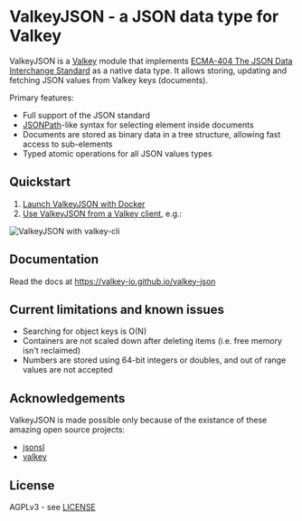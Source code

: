 # ValkeyJSON - a JSON data type for Valkey

ValkeyJSON is a [Valkey](http://valkey.io/) module that implements [ECMA-404 The JSON Data Interchange Standard](http://json.org/) as a native data type. It allows storing, updating and fetching JSON values from Valkey keys (documents).

Primary features:

* Full support of the JSON standard
* [JSONPath](http://goessner.net/articles/JsonPath/)-like syntax for selecting element inside documents
* Documents are stored as binary data in a tree structure, allowing fast access to sub-elements
* Typed atomic operations for all JSON values types

## Quickstart

1.  [Launch ValkeyJSON with Docker](https://valkey-io.github.io/valkey-json/#launch-valkeyjson-with-docker)
1.  [Use ValkeyJSON from a Valkey client](https://valkey-io/valkey-json/#using-valkeyjson), e.g.:

![ValkeyJSON with `valkey-cli`](docs/images/demo.gif)

## Documentation

Read the docs at https://valkey-io.github.io/valkey-json

## Current limitations and known issues

* Searching for object keys is O(N)
* Containers are not scaled down after deleting items (i.e. free memory isn't reclaimed)
* Numbers are stored using 64-bit integers or doubles, and out of range values are not accepted

## Acknowledgements

ValkeyJSON is made possible only because of the existance of these amazing open source projects:

* [jsonsl](https://github.com/mnunberg/jsonsl)
* [valkey](https://github.com/valkey-io/valkey)

## License

AGPLv3 - see [LICENSE](LICENSE)
